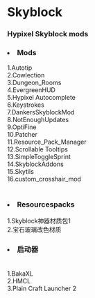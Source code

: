 # Skyblock
### Hypixel Skyblock mods
### <li>Mods</li>
1.Autotip<br>
2.Cowlection<br>
3.Dungeon_Rooms<br>
4.EvergreenHUD<br>
5.Hypixel Autocomplete<br>
6.Keystrokes<br>
7.DankersSkyblockMod<br>
8.NotEnoughUpdates<br>
9.OptiFine<br>
10.Patcher<br>
11.Resource_Pack_Manager<br>
12.Scrollable Tooltips<br>
13.SimpleToggleSprint<br>
14.SkyblockAddons<br>
15.Skytils<br>
16.custom_crosshair_mod<br><br>
### <li>Resourcespacks</li>
1.Skyblock神器材质包1<br>
2.宝石玻璃改色材质<br>
### <li>启动器</li><br>
1.BakaXL<br>
2.HMCL<br>
3.Plain Craft Launcher 2<br><br>

